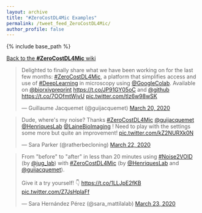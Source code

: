 ```yaml
---
layout: archive
title: "#ZeroCostDL4Mic Examples"
permalink: /tweet_feed_ZeroCostDL4Mic/
author_profile: false
---
```

{% include base_path %}

<a href="https://github.com/HenriquesLab/ZeroCostDL4Mic/wiki">Back to the <u><b>#ZeroCostDL4Mic</b></u> wiki</a>

<blockquote class="twitter-tweet"><p lang="en" dir="ltr">Delighted to finally share what we have been working on for the last few months: <a href="https://twitter.com/hashtag/ZeroCostDL4Mic?src=hash&amp;ref_src=twsrc%5Etfw">#ZeroCostDL4Mic</a>, a platform that simplifies access and use of <a href="https://twitter.com/hashtag/DeepLearning?src=hash&amp;ref_src=twsrc%5Etfw">#DeepLearning</a> in microscopy using <a href="https://twitter.com/GoogleColab?ref_src=twsrc%5Etfw">@GoogleColab</a>. Available on <a href="https://twitter.com/biorxivpreprint?ref_src=twsrc%5Etfw">@biorxivpreprint</a> <a href="https://t.co/JP91GY05oC">https://t.co/JP91GY05oC</a> and <a href="https://twitter.com/github?ref_src=twsrc%5Etfw">@github</a> <a href="https://t.co/7OOfmtWjvU">https://t.co/7OOfmtWjvU</a> <a href="https://t.co/tlz6w98wSK">pic.twitter.com/tlz6w98wSK</a></p>&mdash; Guillaume Jacquemet (@guijacquemet) <a href="https://twitter.com/guijacquemet/status/1241029627528851458?ref_src=twsrc%5Etfw">March 20, 2020</a></blockquote> <script async src="https://platform.twitter.com/widgets.js" charset="utf-8"></script>

<blockquote class="twitter-tweet"><p lang="en" dir="ltr">Dude, where&#39;s my noise? Thanks <a href="https://twitter.com/hashtag/ZeroCostDL4Mic?src=hash&amp;ref_src=twsrc%5Etfw">#ZeroCostDL4Mic</a> <a href="https://twitter.com/guijacquemet?ref_src=twsrc%5Etfw">@guijacquemet</a> <a href="https://twitter.com/HenriquesLab?ref_src=twsrc%5Etfw">@HenriquesLab</a> <a href="https://twitter.com/LaineBioImaging?ref_src=twsrc%5Etfw">@LaineBioImaging</a> ! Need to play with the settings some more but quite an improvement! <a href="https://t.co/kZ2NURXk0N">pic.twitter.com/kZ2NURXk0N</a></p>&mdash; Sara Parker (@ratherbecloning) <a href="https://twitter.com/ratherbecloning/status/1241842752519725056?ref_src=twsrc%5Etfw">March 22, 2020</a></blockquote> <script async src="https://platform.twitter.com/widgets.js" charset="utf-8"></script>

<blockquote class="twitter-tweet"><p lang="en" dir="ltr">From &quot;before&quot; to &quot;after&quot; in less than 20 minutes using <a href="https://twitter.com/hashtag/Noise2VOID?src=hash&amp;ref_src=twsrc%5Etfw">#Noise2VOID</a> (by <a href="https://twitter.com/jug_lab?ref_src=twsrc%5Etfw">@jug_lab</a>) with <a href="https://twitter.com/hashtag/ZeroCostDL4Mic?src=hash&amp;ref_src=twsrc%5Etfw">#ZeroCostDL4Mic</a> (by <a href="https://twitter.com/HenriquesLab?ref_src=twsrc%5Etfw">@HenriquesLab</a> and <a href="https://twitter.com/guijacquemet?ref_src=twsrc%5Etfw">@guijacquemet</a>). <br><br>Give it a try yourself! 👇 <a href="https://t.co/1LLJpE2fKB">https://t.co/1LLJpE2fKB</a> <a href="https://t.co/Z7JsHplaFf">pic.twitter.com/Z7JsHplaFf</a></p>&mdash; Sara Hernández Pérez (@sara_mattilalab) <a href="https://twitter.com/sara_mattilalab/status/1241996853475975169?ref_src=twsrc%5Etfw">March 23, 2020</a></blockquote> <script async src="https://platform.twitter.com/widgets.js" charset="utf-8"></script>

